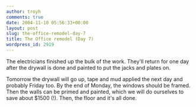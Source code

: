 ```yaml
---
author: troyh
comments: true
date: 2004-11-10 05:56:33+00:00
layout: post
slug: the-office-remodel-day-7
title: The Office remodel (Day 7)
wordpress_id: 2919
---
```


The electricians finished up the bulk of the work. They'll return for one day after the drywall is done and painted to put the jacks and plates on.

Tomorrow the drywall will go up, tape and mud applied the next day and probably Friday too. By the end of Monday, the windows should be framed. Then the walls can be primed and painted, which we will do ourselves to save about $1500 (!). Then, the floor and it's all done.
